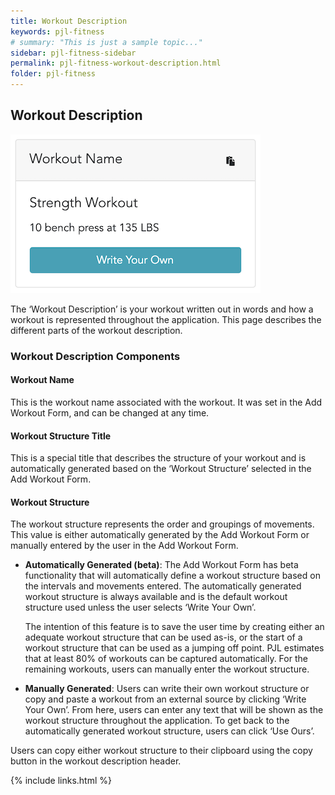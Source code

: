 ```yaml
---
title: Workout Description
keywords: pjl-fitness
# summary: "This is just a sample topic..."
sidebar: pjl-fitness-sidebar
permalink: pjl-fitness-workout-description.html
folder: pjl-fitness
---
```


## Workout Description

![Image of Auto Workout Description](images/pjl-fitness-workout-description-auto.png)

The ‘Workout Description’ is your workout written out in words and how a workout is represented throughout the application. This page describes the different parts of the workout description.

### Workout Description Components

#### Workout Name

This is the workout name associated with the workout. It was set in the Add Workout Form, and can be changed at any time.

#### Workout Structure Title

This is a special title that describes the structure of your workout and is automatically generated based on the ‘Workout Structure’ selected in the Add Workout Form.

#### Workout Structure

The workout structure represents the order and groupings of movements. This value is either automatically generated by the Add Workout Form or manually entered by the user in the Add Workout Form.

- **Automatically Generated (beta)**: The Add Workout Form has beta functionality that will automatically define a workout structure based on the intervals and movements entered. The automatically generated workout structure is always available and is the default workout structure used unless the user selects ‘Write Your Own’.

  The intention of this feature is to save the user time by creating either an adequate workout structure that can be used as-is, or the start of a workout structure that can be used as a jumping off point. PJL estimates that at least 80% of workouts can be captured automatically. For the remaining workouts, users can manually enter the workout structure.

- **Manually Generated**: Users can write their own workout structure or copy and paste a workout from an external source by clicking ‘Write Your Own’. From here, users can enter any text that will be shown as the workout structure throughout the application. To get back to the automatically generated workout structure, users can click ‘Use Ours’.

Users can copy either workout structure to their clipboard using the copy button in the workout description header.

{% include links.html %}
